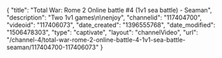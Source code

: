 {
    "title": "Total War: Rome 2 Online battle #4 (1v1 sea battle) - Seaman",
    "description": "Two  1v1 games\n\nenjoy",
    "channelid": "117404700",
    "videoid": "117406073",
    "date_created": "1396555768",
    "date_modified": "1506478303",
    "type": "captivate",
    "layout": "channelVideo",
    "url": "\/channel-4\/total-war-rome-2-online-battle-4-1v1-sea-battle-seaman\/117404700-117406073"
}
